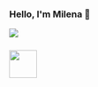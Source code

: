 ### Hello, I'm Milena 🤍
<a href="mailto:mi_parfenova@mail.ru"><img src="https://img.shields.io/badge/Email-%40mi__parfenova@mail.ru-AEE2FF"></a>
  
### <img src="https://media.giphy.com/media/VgCDAzcKvsR6OM0uWg/giphy.gif" width="50">
